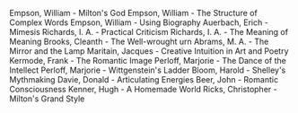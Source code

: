 Empson, William - Milton's God
Empson, William - The Structure of Complex Words
Empson, William - Using Biography
Auerbach, Erich - Mimesis
Richards, I. A. - Practical Criticism
Richards, I. A. - The Meaning of Meaning
Brooks, Cleanth - The Well-wrought urn
Abrams, M. A. - The Mirror and the Lamp
Maritain, Jacques - Creative Intuition in Art and Poetry
Kermode, Frank - The Romantic Image
Perloff, Marjorie - The Dance of the Intellect
Perloff, Marjorie - Wittgenstein's Ladder
Bloom, Harold - Shelley's Mythmaking
Davie, Donald - Articulating Energies
Beer, John - Romantic Consciousness
Kenner, Hugh - A Homemade World
Ricks, Christopher - Milton's Grand Style


